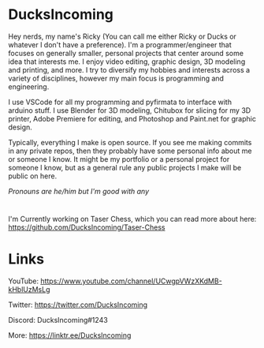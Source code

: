 # DucksIncoming

Hey nerds, my name's Ricky (You can call me either Ricky or Ducks or whatever I don't have a preference). I'm a programmer/engineer that focuses on generally smaller, personal projects that center around some idea that interests me. I enjoy video editing, graphic design, 3D modeling and printing, and more. I try to diversify my hobbies and interests across a variety of disciplines, however my main focus is programming and engineering.

I use VSCode for all my programming and pyfirmata to interface with arduino stuff. I use Blender for 3D modeling, Chitubox for slicing for my 3D printer, Adobe Premiere for editing, and Photoshop and Paint.net for graphic design. 

Typically, everything I make is open source. If you see me making commits in any private repos, then they probably have some personal info about me or someone I know. It might be my portfolio or a personal project for someone I know, but as a general rule any public projects I make will be public on here.

*Pronouns are he/him but I'm good with any*

#

I'm Currently working on Taser Chess, which you can read more about here: https://github.com/DucksIncoming/Taser-Chess

# Links 
YouTube: https://www.youtube.com/channel/UCwgpVWzXKdMB-kHblUzMsLg

Twitter: https://twitter.com/DucksIncoming

Discord: DucksIncoming#1243

More: https://linktr.ee/DucksIncoming
